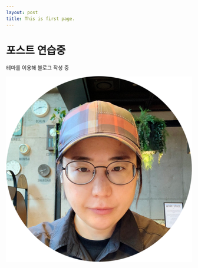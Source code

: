 ```yaml
---
layout: post
title: This is first page.
---
```


# 포스트 연습중

테마를 이용해 블로그 작성 중

![열심히 집중 중인 사람](/images/sj.png)
